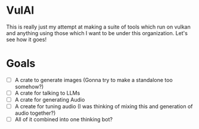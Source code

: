 # VulAI

This is really just my attempt at making a suite of tools which run on vulkan and anything using those which I want to be under this organization.
Let's see how it goes! 

# Goals
- [ ] A crate to generate images (Gonna try to make a standalone too somehow?)
- [ ] A crate for talking to LLMs
- [ ] A crate for generating Audio
- [ ] A create for tuning audio (I was thinking of mixing this and generation of audio together?)
- [ ] All of it combined into one thinking bot?
